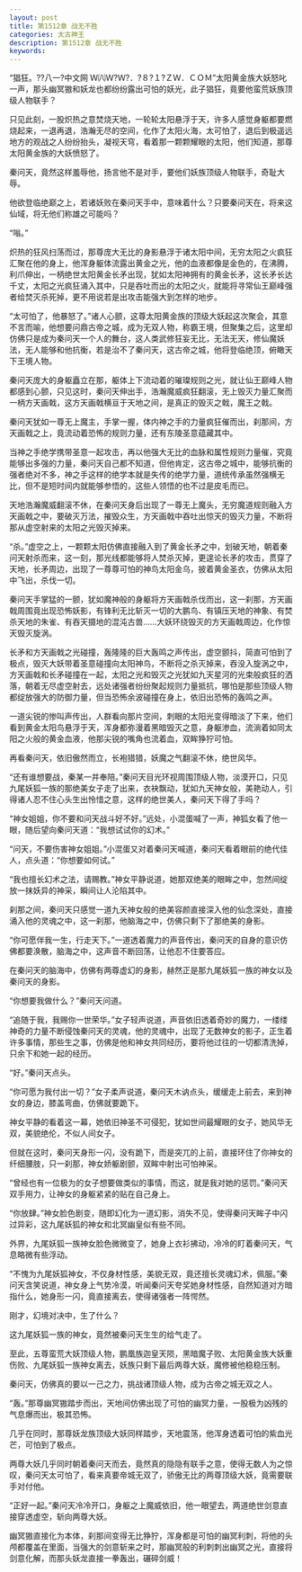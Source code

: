 ```yaml
---
layout: post
title: 第1512章 战无不胜
categories: 太古神王
description: 第1512章 战无不胜
keywords:
---
```


“猖狂。??八一?中文网  Ｗ㈧Ｗ?Ｗ?．?８?１?ＺＷ．ＣＯＭ”太阳黄金族大妖怒叱一声，那头幽冥獓和妖龙也都纷纷露出可怕的妖光，此子猖狂，竟要他蛮荒妖族顶级人物联手？

只见此刻，一股炽热之意焚烧天地，一轮轮太阳悬浮于天，许多人感觉身躯都要燃烧起来，一退再退，浩瀚无尽的空间，化作了太阳火海，太可怕了，退后到极遥远地方的观战之人纷纷抬头，凝视天穹，看着那一颗颗耀眼的太阳，他们知道，那尊太阳黄金族的大妖愤怒了。

秦问天，竟然这样羞辱他，扬言他不是对手，要他们妖族顶级人物联手，奇耻大辱。

他欲登临绝巅之上，若诸妖败在秦问天手中，意味着什么？只要秦问天在，将来这仙域，将无他们称雄之可能吗？

“嗡。”

炽热的狂风扫荡而过，那尊庞大无比的身影悬浮于诸太阳中间，无穷太阳之火疯狂汇聚在他的身上，他浑身躯体流露出黄金之光，他的血液都像是金色的，在沸腾，利爪伸出，一柄绝世太阳黄金长矛出现，犹如太阳神拥有的黄金长矛，这长矛长达千丈，太阳之光疯狂涌入其中，只是吞吐而出的太阳之火，就能将寻常仙王巅峰强者给焚灭杀死掉，更不用说若是出攻击能强大到怎样的地步。

“太可怕了，他暴怒了。”诸人心颤，这尊太阳黄金族的顶级大妖起这次聚会，其意不言而喻，他想要问鼎古帝之城，成为无双人物，称霸王境，但聚集之后，这里却仿佛只是成为秦问天一个人的舞台，这人类武修狂妄无比，无法无天，修仙魔妖法，无人能够和他抗衡，若是治不了秦问天，这古帝之城，他将登临绝顶，俯瞰天下王境人物。

秦问天庞大的身躯矗立在那，躯体上下流动着的璀璨规则之光，就让仙王巅峰人物都感到心颤，只见这时，秦问天伸出手，浩瀚魔威疯狂翻滚，无上毁灭力量汇聚而一柄方天画戟，这方天画戟横亘于天地之间，是真正的毁灭之戟，魔王之戟。

秦问天犹如一尊无上魔主，手掌一握，体内神之手的力量疯狂催而出，刹那间，方天画戟之上，竟流动着恐怖的规则力量，还有东陵圣意蕴藏其中。

当神之手绝学携带圣意一起攻击，再以他强大无比的血脉和属性规则力量催，究竟能够出多强的力量，秦问天自己都不知道，但他肯定，这古帝之城中，能够抗衡的强者绝对不多，神之手这样的绝学本就是失传的绝学力量，道统传承虽然强横无比，但不是短时间内就能够参悟的，这些人领悟的也不过是皮毛而已。

天地浩瀚魔威翻滚不休，在秦问天身后出现了一尊无上魔头，无穷魔道规则融入方天画戟之中，要破灭万法，摧毁众生，方天画戟中吞吐出惊天的毁灭力量，不断将那从虚空射来的太阳之光毁灭掉来。

“杀。”虚空之上，一颗颗太阳仿佛直接融入到了黄金长矛之中，划破天地，朝着秦问天射杀而来，这一刻，那光线都能够将人焚杀灭掉，更遑论长矛的攻击，贯穿了天地，长矛周边，出现了一尊尊可怕的神鸟太阳金乌，披着黄金圣衣，仿佛从太阳中飞出，杀伐一切。

秦问天手掌猛的一颤，犹如魔神般的身躯将方天画戟杀伐而出，这一刹那，方天画戟周围竟出现恐怖妖影，有锋利无比斩灭一切的大鹏鸟、有镇压天地的神象、有焚杀天地的朱雀、有吞天摄地的混沌古兽……大妖环绕毁灭的方天画戟周边，化作惊天毁灭旋涡。

长矛和方天画戟之光碰撞，轰隆隆的巨大轰鸣之声传出，虚空颤抖，简直可怕到了极点，毁灭大妖带着圣意碰撞向太阳神鸟，不断将之杀灭掉来，吞没入旋涡之中，方天画戟和长矛碰撞在一起，太阳之光和毁灭之光犹如九天星河的光束般疯狂的洒落，朝着无尽虚空射去，远处诸强者纷纷聚起规则力量抵抗，哪怕是那些顶级人物都绽放强大的防御力量，但当恐怖余波碰撞在身上，依旧出恐怖的轰鸣之声。

一道尖锐的惨叫声传出，人群看向那片空间，刺眼的太阳光变得暗淡了下来，他们看到黄金太阳鸟悬浮于天，浑身都弥漫着黑暗毁灭之意，身躯渗血，流淌着如同太阳之火般的黄金血液，他那尖锐的嘴角也流着血，双眸狰狞可怕。

再看秦问天，依旧傲然而立，长袍猎猎，妖魔之气翻滚不休，绝世风华。

“还有谁想要战，秦某一并奉陪。”秦问天目光环视周围顶级人物，淡漠开口，只见九尾妖狐一族的那绝美女子走了出来，衣袂飘动，犹如九天神女般，美艳动人，引得诸人忍不住心头生出怜惜之意，这样的绝世美人，秦问天下得了手吗？

“神女姐姐，你不要和问天战斗好不好。”远处，小混蛋喊了一声，神狐女看了他一眼，随后望向秦问天道：“我想试试你的幻术。”

“问天，不要伤害神女姐姐。”小混蛋又对着秦问天喊道，秦问天看着眼前的绝代佳人，点头道：“你想要如何试。”

“我也擅长幻术之法，请赐教。”神女平静说道，她那双绝美的眼眸之中，忽然间绽放一抹妖异的神采，瞬间让人沦陷其中。

刹那之间，秦问天只感觉一道九天神女般的绝美容颜直接深入他的仙念深处，直接涌入他的灵魂之中，这一刹那，他脑海之中，仿佛只剩下了那绝美的身影。

“你可愿伴我一生，行走天下。”一道透着魔力的声音传出，秦问天的自身的意识仿佛都要涣散，脑海之中，这声音不断回荡，让他忍不住要答应。

在秦问天的脑海中，仿佛有两尊虚幻的身影，赫然正是那九尾妖狐一族的神女以及秦问天的身影。

“你想要我做什么？”秦问天问道。

“追随于我，我赐你一世荣华。”女子轻声说道，声音依旧透着奇妙的魔力，一缕缕神奇的力量不断侵蚀秦问天的灵魂，他的灵魂中，出现了无数神女的影子，正生着许多事情，那些生之事，仿佛是他和神女共同经历，要将他过往的一切都清洗掉，只余下和她一起的经历。

“好。”秦问天点头。

“你可愿为我付出一切？”女子柔声说道，秦问天木讷点头，缓缓走上前去，来到神女的身边，膝盖弯曲，仿佛就要跪下。

神女平静的看着这一幕，她依旧神圣不可侵犯，犹如世间最耀眼的女子，她风华无双，美貌绝伦，不似人间女子。

但就在这时，秦问天身形一闪，没有跪下，而是突兀的上前，直接环住了你神女的纤细腰肢，只一刹那，神女娇躯剧颤，双眸中射出可怕神采。

“曾经也有一位极为的女子想要做类似的事情，而这，就是我对她的惩罚。”秦问天双手用力，让神女的身躯紧紧的贴在自己身上。

“你放肆。”神女脸色剧变，随即幻化为一道幻影，消失不见，使得秦问天眸子中闪过异彩，这九尾妖狐的神女和北冥幽皇似有些不同。

外界，九尾妖狐一族神女脸色微微变了，她身上衣衫拂动，冷冷的盯着秦问天，气息略微有些浮动。

“不愧为九尾妖狐神女，不仅身材性感，美貌无双，竟还擅长灵魂幻术，佩服。”秦问天含笑说道，神女身上气势冷漠，听闻秦问天夸奖她身材性感，自然知道对方暗指什么，她身形一闪，竟直接离去，使得诸强者一阵愕然。

刚才，幻境对决中，生了什么？

这九尾妖狐一族的神女，竟然被秦问天生生的给气走了。

至此，五尊蛮荒大妖顶级人物，鹏凰族迦皇天陨，黑暗魔子败、太阳黄金族大妖重伤败、九尾妖狐一族神女离去，妖族只剩下最后两尊大妖，魔修被他稳稳压制。

秦问天，仿佛真的要以一己之力，挑战诸顶级人物，成为古帝之城无双之人。

“轰。”那尊幽冥獓踏步而出，天地间仿佛出现了可怕的幽冥力量，一股极为凶残的气息爆而出，极其恐怖。

几乎在同时，那尊妖龙族顶级大妖同样踏步，天地震荡，他浑身透着可怕的紫血光芒，可怕到了极点。

两尊大妖几乎同时朝着秦问天而去，竟然真的隐隐有联手之意，使得无数人为之惊叹，秦问天太可怕了，看来真要帝城无双了，骄傲无比的两尊顶级大妖，竟需要联手对付他。

“正好一起。”秦问天冷冷开口，身躯之上魔威依旧，他一眼望去，两道绝世剑意直接穿透虚空，斩向两尊大妖。

幽冥獓直接化为本体，刹那间变得无比狰狞，浑身都是可怕的幽冥利刺，将他的头颅都覆盖在里面，当强大的剑意斩来之时，那幽冥般的利刺刺出幽冥之光，直接将剑意化解，而那头妖龙直接一拳轰出，碾碎剑威！
